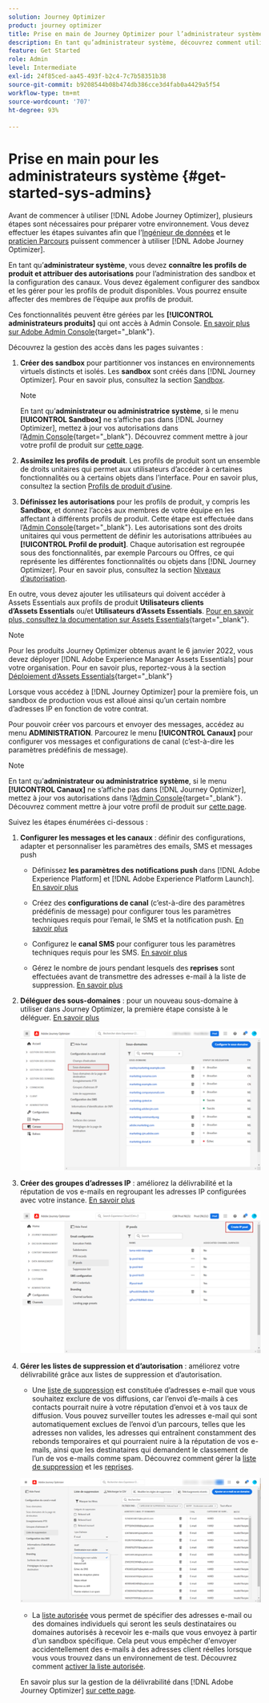 ```yaml
---
solution: Journey Optimizer
product: journey optimizer
title: Prise en main de Journey Optimizer pour l’administrateur système
description: En tant qu’administrateur système, découvrez comment utiliser Journey Optimizer
feature: Get Started
role: Admin
level: Intermediate
exl-id: 24f85ced-aa45-493f-b2c4-7c7b58351b38
source-git-commit: b9208544b08b474db386cce3d4fab0a4429a5f54
workflow-type: tm+mt
source-wordcount: '707'
ht-degree: 93%

---
```


# Prise en main pour les administrateurs système {#get-started-sys-admins}

Avant de commencer à utiliser [!DNL Adobe Journey Optimizer], plusieurs étapes sont nécessaires pour préparer votre environnement.  Vous devez effectuer les étapes suivantes afin que l’[Ingénieur de données](data-engineer.md) et le [praticien Parcours](marketer.md) puissent commencer à utiliser [!DNL Adobe Journey Optimizer]. 


En tant qu’**administrateur système**, vous devez **connaître les profils de produit et attribuer des autorisations** pour l’administration des sandbox et la configuration des canaux. Vous devez également configurer des sandbox et les gérer pour les profils de produit disponibles. Vous pourrez ensuite affecter des membres de l’équipe aux profils de produit.

Ces fonctionnalités peuvent être gérées par les **[!UICONTROL administrateurs produits]** qui ont accès à Admin Console. [En savoir plus sur Adobe Admin Console](https://helpx.adobe.com/fr/enterprise/admin-guide.html){target="_blank"}.

Découvrez la gestion des accès dans les pages suivantes :

1. **Créer des sandbox** pour partitionner vos instances en environnements virtuels distincts et isolés. Les **sandbox** sont créés dans [!DNL Journey Optimizer]. Pour en savoir plus, consultez la section [Sandbox](../../administration/sandboxes.md).

   >[!NOTE]
   >En tant qu’**administrateur ou administratrice système**, si le menu **[!UICONTROL Sandbox]** ne s’affiche pas dans [!DNL Journey Optimizer], mettez à jour vos autorisations dans l’[Admin Console](https://adminconsole.adobe.com/){target="_blank"}. Découvrez comment mettre à jour votre profil de produit sur [cette page](../../administration/permissions.md#edit-product-profile).
   >

1. **Assimilez les profils de produit**. Les profils de produit sont un ensemble de droits unitaires qui permet aux utilisateurs d’accéder à certaines fonctionnalités ou à certains objets dans l’interface. Pour en savoir plus, consultez la section [Profils de produit d’usine](../../administration/ootb-product-profiles.md).

1. **Définissez les autorisations** pour les profils de produit, y compris les **Sandbox**, et donnez l’accès aux membres de votre équipe en les affectant à différents profils de produit. Cette étape est effectuée dans l’[Admin Console](https://adminconsole.adobe.com/){target="_blank"}. Les autorisations sont des droits unitaires qui vous permettent de définir les autorisations attribuées au **[!UICONTROL Profil de produit]**. Chaque autorisation est regroupée sous des fonctionnalités, par exemple Parcours ou Offres, ce qui représente les différentes fonctionnalités ou objets dans [!DNL Journey Optimizer]. Pour en savoir plus, consultez la section [Niveaux d’autorisation](../../administration/high-low-permissions.md).

En outre, vous devez ajouter les utilisateurs qui doivent accéder à Assets Essentials aux profils de produit **Utilisateurs clients dʼAssets Essentials** ou/et **Utilisateurs dʼAssets Essentials**. [Pour en savoir plus, consultez la documentation sur Assets Essentials](https://experienceleague.adobe.com/docs/experience-manager-assets-essentials/help/deploy-administer.html?lang=fr){target="_blank"}.

>[!NOTE]
>Pour les produits Journey Optimizer obtenus avant le 6 janvier 2022, vous devez déployer [!DNL Adobe Experience Manager Assets Essentials] pour votre organisation. Pour en savoir plus, reportez-vous à la section [Déploiement d’Assets Essentials](https://experienceleague.adobe.com/docs/experience-manager-assets-essentials/help/deploy-administer.html?lang=fr){target="_blank"}

Lorsque vous accédez à [!DNL Journey Optimizer] pour la première fois, un sandbox de production vous est alloué ainsi qu’un certain nombre d’adresses IP en fonction de votre contrat.

Pour pouvoir créer vos parcours et envoyer des messages, accédez au menu **ADMINISTRATION**. Parcourez le menu **[!UICONTROL Canaux]** pour configurer vos messages et configurations de canal (c’est-à-dire les paramètres prédéfinis de message).

>[!NOTE]
>En tant qu’**administrateur ou administratrice système**, si le menu **[!UICONTROL Canaux]** ne s’affiche pas dans [!DNL Journey Optimizer], mettez à jour vos autorisations dans l’[Admin Console](https://adminconsole.adobe.com/){target="_blank"}. Découvrez comment mettre à jour votre profil de produit sur [cette page](../../administration/permissions.md#edit-product-profile).
>

Suivez les étapes énumérées ci-dessous :

1. **Configurer les messages et les canaux** : définir des configurations, adapter et personnaliser les paramètres des emails, SMS et messages push

   * Définissez **les paramètres des notifications push** dans [!DNL Adobe Experience Platform] et [!DNL Adobe Experience Platform Launch]. [En savoir plus](../../push/push-gs.md)

   * Créez des **configurations de canal** (c’est-à-dire des paramètres prédéfinis de message) pour configurer tous les paramètres techniques requis pour l’email, le SMS et la notification push. [En savoir plus](../../configuration/channel-surfaces.md)

   * Configurez le **canal SMS** pour configurer tous les paramètres techniques requis pour les SMS. [En savoir plus](../../sms/sms-configuration.md)

   * Gérez le nombre de jours pendant lesquels des **reprises** sont effectuées avant de transmettre des adresses e-mail à la liste de suppression. [En savoir plus](../../configuration/manage-suppression-list.md)

1. **Déléguer des sous-domaines** : pour un nouveau sous-domaine à utiliser dans Journey Optimizer, la première étape consiste à le déléguer. [En savoir plus](../../configuration/about-subdomain-delegation.md)

   ![](../assets/subdomain.png)

1. **Créer des groupes d’adresses IP** : améliorez la délivrabilité et la réputation de vos e-mails en regroupant les adresses IP configurées avec votre instance. [En savoir plus](../../configuration/ip-pools.md)

   ![](../assets/ip-pool.png)

1. **Gérer les listes de suppression et d’autorisation** : améliorez votre délivrabilité grâce aux listes de suppression et d’autorisation.

   * Une [liste de suppression](../../reports/suppression-list.md) est constituée d’adresses e-mail que vous souhaitez exclure de vos diffusions, car l’envoi d’e-mails à ces contacts pourrait nuire à votre réputation d’envoi et à vos taux de diffusion. Vous pouvez surveiller toutes les adresses e-mail qui sont automatiquement exclues de l’envoi d’un parcours, telles que les adresses non valides, les adresses qui entraînent constamment des rebonds temporaires et qui pourraient nuire à la réputation de vos e-mails, ainsi que les destinataires qui demandent le classement de l’un de vos e-mails comme spam. Découvrez comment gérer la [liste de suppression](../../configuration/manage-suppression-list.md) et les [reprises](../../configuration/retries.md).

   ![](../assets/suppression-list-filtering-example.png)

   * La [liste autorisée](../../configuration/allow-list.md) vous permet de spécifier des adresses e-mail ou des domaines individuels qui seront les seuls destinataires ou domaines autorisés à recevoir les e-mails que vous envoyez à partir d’un sandbox spécifique. Cela peut vous empêcher d&#39;envoyer accidentellement des e-mails à des adresses client réelles lorsque vous vous trouvez dans un environnement de test. Découvrez comment [activer la liste autorisée](../../configuration/allow-list.md).

   En savoir plus sur la gestion de la délivrabilité dans [!DNL Adobe Journey Optimizer] [sur cette page](../../reports/deliverability.md).
